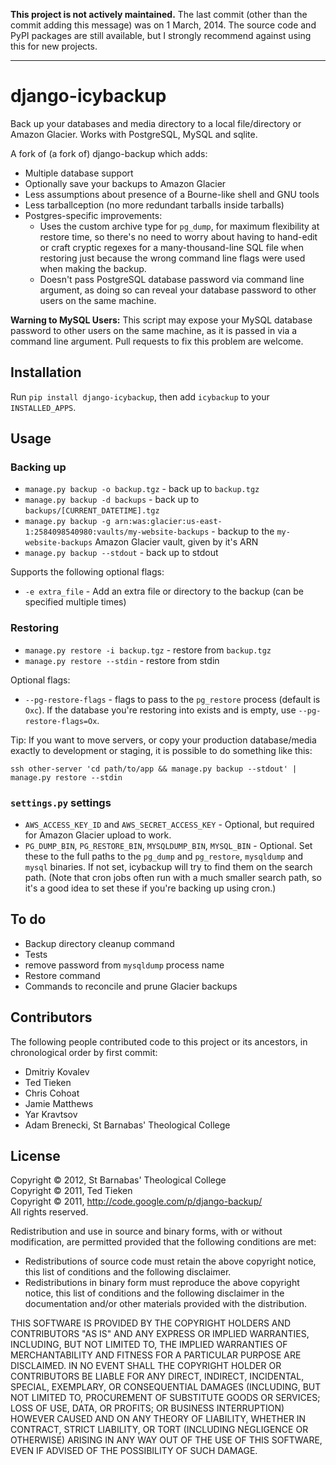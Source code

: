 **This project is not actively maintained.** The last commit (other than the commit adding this message) was on 1 March, 2014. The source code and PyPI packages are still available, but I strongly recommend against using this for new projects.

---

# django-icybackup

Back up your databases and media directory to a local file/directory or Amazon Glacier. Works with PostgreSQL, MySQL and sqlite.

A fork of (a fork of) django-backup which adds:

- Multiple database support
- Optionally save your backups to Amazon Glacier
- Less assumptions about presence of a Bourne-like shell and GNU tools
- Less tarballception (no more redundant tarballs inside tarballs)
- Postgres-specific improvements:
	- Uses the custom archive type for `pg_dump`, for maximum flexibility at restore time, so there's no need to worry about having to hand-edit or craft cryptic regexes for a many-thousand-line SQL file when restoring just because the wrong command line flags were used when making the backup.
	- Doesn't pass PostgreSQL database password via command line argument, as doing so can reveal your database password to other users on the same machine.

**Warning to MySQL Users:** This script may expose your MySQL database password to other users on the same machine, as it is passed in via a command line argument. Pull requests to fix this problem are welcome.

## Installation

Run `pip install django-icybackup`, then add `icybackup` to your `INSTALLED_APPS`.

## Usage

### Backing up

- `manage.py backup -o backup.tgz` - back up to `backup.tgz`
- `manage.py backup -d backups` - back up to `backups/[CURRENT_DATETIME].tgz`
- `manage.py backup -g arn:was:glacier:us-east-1:2584098540980:vaults/my-website-backups` - backup to the `my-website-backups` Amazon Glacier vault, given by it's ARN
- `manage.py backup --stdout` - back up to stdout

Supports the following optional flags:

- `-e extra_file` - Add an extra file or directory to the backup (can be specified multiple times)

### Restoring

- `manage.py restore -i backup.tgz` - restore from `backup.tgz`
- `manage.py restore --stdin` - restore from stdin

Optional flags:

- `--pg-restore-flags` - flags to pass to the `pg_restore` process (default is `Oxc`). If the database you're restoring into exists and is empty, use `--pg-restore-flags=Ox`.

Tip: If you want to move servers, or copy your production database/media exactly to development or staging, it is possible to do something like this:

    ssh other-server 'cd path/to/app && manage.py backup --stdout' | manage.py restore --stdin

### `settings.py` settings

- `AWS_ACCESS_KEY_ID` and `AWS_SECRET_ACCESS_KEY` - Optional, but required for Amazon Glacier upload to work.
- `PG_DUMP_BIN`, `PG_RESTORE_BIN`, `MYSQLDUMP_BIN`, `MYSQL_BIN` - Optional. Set these to the full paths to the `pg_dump` and `pg_restore`, `mysqldump` and `mysql` binaries. If not set, icybackup will try to find them on the search path. (Note that cron jobs often run with a much smaller search path, so it's a good idea to set these if you're backing up using cron.)

## To do

- Backup directory cleanup command
- Tests
- remove password from `mysqldump` process name
- Restore command
- Commands to reconcile and prune Glacier backups

## Contributors

The following people contributed code to this project or its ancestors, in chronological order by first commit:

- Dmitriy Kovalev
- Ted Tieken
- Chris Cohoat
- Jamie Matthews
- Yar Kravtsov
- Adam Brenecki, St Barnabas' Theological College

## License

Copyright &copy; 2012, St Barnabas' Theological College  
Copyright &copy; 2011, Ted Tieken  
Copyright &copy; 2011, http://code.google.com/p/django-backup/  
All rights reserved.

Redistribution and use in source and binary forms, with or without modification, are permitted provided that the following conditions are met:

* Redistributions of source code must retain the above copyright notice, this list of conditions and the following disclaimer.
* Redistributions in binary form must reproduce the above copyright notice, this list of conditions and the following disclaimer in the documentation and/or other materials provided with the distribution.

THIS SOFTWARE IS PROVIDED BY THE COPYRIGHT HOLDERS AND CONTRIBUTORS "AS IS" AND ANY EXPRESS OR IMPLIED WARRANTIES, INCLUDING, BUT NOT LIMITED TO, THE IMPLIED WARRANTIES OF MERCHANTABILITY AND FITNESS FOR A PARTICULAR PURPOSE ARE DISCLAIMED. IN NO EVENT SHALL THE COPYRIGHT HOLDER OR CONTRIBUTORS BE LIABLE FOR ANY DIRECT, INDIRECT, INCIDENTAL, SPECIAL, EXEMPLARY, OR CONSEQUENTIAL DAMAGES (INCLUDING, BUT NOT LIMITED TO, PROCUREMENT OF SUBSTITUTE GOODS OR SERVICES; LOSS OF USE, DATA, OR PROFITS; OR BUSINESS INTERRUPTION) HOWEVER CAUSED AND ON ANY THEORY OF LIABILITY, WHETHER IN CONTRACT, STRICT LIABILITY, OR TORT (INCLUDING NEGLIGENCE OR OTHERWISE) ARISING IN ANY WAY OUT OF THE USE OF THIS SOFTWARE, EVEN IF ADVISED OF THE POSSIBILITY OF SUCH DAMAGE.
